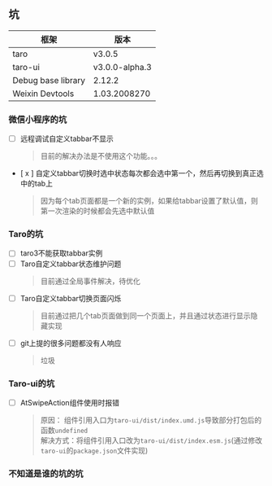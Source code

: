 ## 坑

| 框架 | 版本 |
| ---- | ---- |
| taro | v3.0.5 |
| taro-ui | v3.0.0-alpha.3 |
| Debug base library | 2.12.2 |
| Weixin Devtools | 1.03.2008270 |

### 微信小程序的坑

- [ ] 远程调试自定义tabbar不显示
    > 目前的解决办法是不使用这个功能。。。
- [ x ] 自定义tabbar切换时选中状态每次都会选中第一个，然后再切换到真正选中的tab上
    > 因为每个tab页面都是一个新的实例，如果给tabbar设置了默认值，则第一次渲染的时候都会先选中默认值

### Taro的坑

- [ ] taro3不能获取tabbar实例
- [ ] Taro自定义tabbar状态维护问题
    > 目前通过全局事件解决，待优化
- [ ] Taro自定义tabbar切换页面闪烁
    > 目前通过把几个tab页面做到同一个页面上，并且通过状态进行显示隐藏实现
- [ ] git上提的很多问题都没有人响应
    > 垃圾

### Taro-ui的坑

- [ ] AtSwipeAction组件使用时报错
    > 原因： 组件引用入口为`taro-ui/dist/index.umd.js`导致部分打包后的函数`undefined`<br />
    解决方式：将组件引用入口改为`taro-ui/dist/index.esm.js`(通过修改`taro-ui`的`package.json`文件实现)

### 不知道是谁的坑的坑
